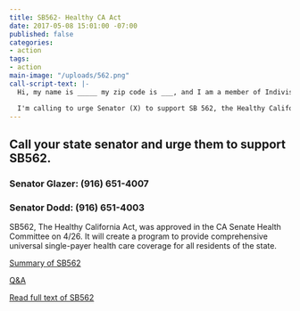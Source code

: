 ```yaml
---
title: SB562- Healthy CA Act
date: 2017-05-08 15:01:00 -07:00
published: false
categories:
- action
tags:
- action
main-image: "/uploads/562.png"
call-script-text: |-
  Hi, my name is _____ my zip code is ___, and I am a member of Indivisible Central Contra Costa County.

  I'm calling to urge Senator (X) to support SB 562, the Healthy California Act. This bill will guarantee that every resident of California will receive health care services.
---
```


## Call your state senator and urge them to support SB562.

### Senator Glazer: (916) 651-4007


### Senator Dodd: (916) 651-4003


SB562, The Healthy California Act, was approved in the CA Senate Health Committee on 4/26. It will create a program to provide comprehensive universal single-payer health care coverage for all residents of the state.


[Summary of SB562](http://www.healthycaliforniaact.org/wp-content/uploads/SB562-FactSheet.pdf)

[Q&A](http://www.healthycaliforniaact.org/wp-content/uploads/SB-562-QA-Flyer.pdf)

[Read full text of SB562](https://leginfo.legislature.ca.gov/faces/billNavClient.xhtml?bill_id=201720180SB562)